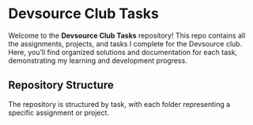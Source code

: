 # Devsource Club Tasks

Welcome to the **Devsource Club Tasks** repository! This repo contains all the assignments, projects, and tasks I complete for the Devsource club. Here, you’ll find organized solutions and documentation for each task, demonstrating my learning and development progress.

## Repository Structure

The repository is structured by task, with each folder representing a specific assignment or project.

